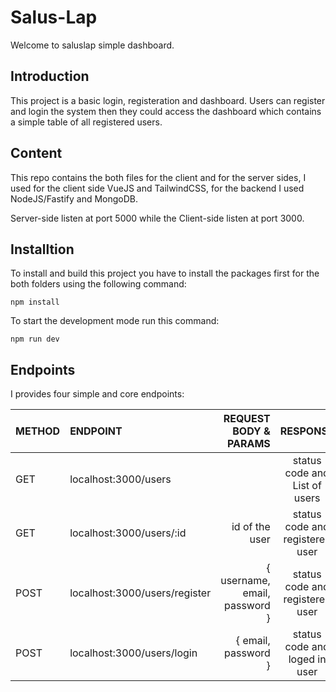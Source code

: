 # Salus-Lap

Welcome to saluslap simple dashboard.

## Introduction
This project is a basic login, registeration and dashboard. Users can register and login the system then they could access the dashboard which contains a simple table of all registered users.

## Content
This repo contains the both files for the client and for the server sides, I used for the client side VueJS and TailwindCSS, for the backend I used NodeJS/Fastify and MongoDB.

Server-side listen at port 5000 while the Client-side listen at port 3000.

## Installtion
To install and build this project you have to install the packages first for the both folders using the following command:

`npm install`

To start the development mode run this command:

`npm run dev`

## Endpoints
I provides four simple and core endpoints:

|METHOD |ENDPOINT | REQUEST BODY & PARAMS | RESPONSE |
|:--- |:--- | ---: | :---:|
|GET |  localhost:3000/users  |  | status code and List of users | 
|GET |  localhost:3000/users/:id   | id of the user  | status code and registered user |
|POST|  localhost:3000/users/register   | { username, email, password }  | status code and registered user |
|POST|  localhost:3000/users/login   | { email, password }  | status code and loged in user |
